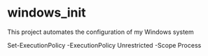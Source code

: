 # windows_init
This project automates the configuration of my Windows system

Set-ExecutionPolicy -ExecutionPolicy Unrestricted -Scope Process
